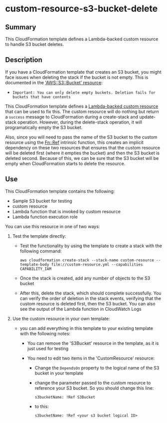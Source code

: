 # custom-resource-s3-bucket-delete

## Summary
This CloudFormation template defines a Lambda-backed custom resource to handle S3 bucket deletes. 

## Description

If you have a CloudFormation template that creates an S3 bucket, you might face issues when deleting the stack if the bucket is not empty.  This is documented in the ['AWS::S3::Bucket' resource](https://docs.aws.amazon.com/AWSCloudFormation/latest/UserGuide/aws-properties-s3-bucket.html):

- `Important: You can only delete empty buckets. Deletion fails for buckets that have contents`

This CloudFormation template defines a [Lambda-backed custom resource](https://docs.aws.amazon.com/AWSCloudFormation/latest/UserGuide/template-custom-resources-lambda.html) that can be used to fix this.  The custom resource will do nothing but return a `success` message to CloudFormation during a create-stack and update-stack operation.  However, during the delete-stack operation, it will programatically empty the S3 bucket.


Also, since you will need to pass the name of the S3 bucket to the custom resource using the [Fn::Ref](https://docs.aws.amazon.com/AWSCloudFormation/latest/UserGuide/intrinsic-function-reference-ref.html) intrinsic function, this creates an implicit dependency on these two resources that ensures that the custom resource will be deleted first (where it empties the bucket) and then the S3 bucket is deleted second.  Because of this, we can be sure that the S3 bucket will be empty when CloudFormation starts to delete the resource.


## Use

This CloudFormation template contains the following:

- Sample S3 bucket for testing
- custom resource
- Lambda function that is invoked by custom resource
- Lambda function execution role

You can use this resource in one of two ways:

1) Test the template directly:

    - Test the functionality by using the template to create a stack with the following command:

        `aws cloudformation create-stack --stack-name custom-resource --template-body file://custom-resource.yml --capabilities CAPABILITY_IAM`

    - Once the stack is created, add any number of objects to the S3 bucket
    - After this, delete the stack, which should complete successfully.  You can verify the order of deletion in the stack events, verifying that the custom resource is deleted first, then the S3 bucket.  You can also see the output of the Lambda function in CloudWatch Logs

2) Use the custom resource in your own template:

    - you can add everything in this template to your existing template with the following notes:

        - You can remove the 'S3Bucket' resource in the template, as it is just used for testing
        - You need to edit two items in the 'CustomResource' resource:

            - Change the `DependsOn` property to the logical name of the S3 bucket in your template
            - change the parameter passed to the custom resource to reference your S3 bucket.  So you should change this line:

                `s3bucketName: !Ref S3Bucket`

            - to this:

                `s3bucketName: !Ref <your s3 bucket logical ID>`

